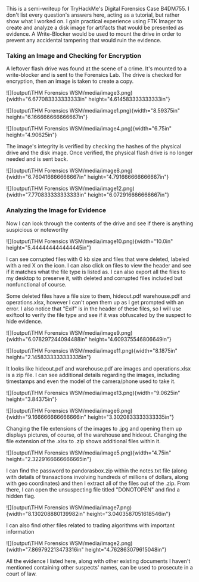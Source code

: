 This is a semi-writeup for TryHackMe\'s Digital Forensics Case B4DM755.
I don't list every question's answers here, acting as a tutorial, but
rather show what I worked on. I gain practical experience using FTK
Imager to create and analyze a disk image for artifacts that would be
presented as evidence. A Write-Blocker would be used to mount the drive
in order to prevent any accidental tampering that would ruin the
evidence.

### Taking an Image and Checking for Encryption

A leftover flash drive was found at the scene of a crime. It's mounted
to a write-blocker and is sent to the Forensics Lab. The drive is
checked for encryption, then an image is taken to create a copy.

![](output\THM Forensics WSM/media/image3.png){width="6.677083333333333in"
height="4.614583333333333in"}

![](output\THM Forensics WSM/media/image1.png){width="8.59375in"
height="6.166666666666667in"}

![](output\THM Forensics WSM/media/image4.png){width="6.75in"
height="4.90625in"}

The image's integrity is verified by checking the hashes of the physical
drive and the disk image. Once verified, the physical flash drive is no
longer needed and is sent back.

![](output\THM Forensics WSM/media/image8.png){width="6.760416666666667in"
height="4.791666666666667in"}

![](output\THM Forensics WSM/media/image12.png){width="7.770833333333333in"
height="6.072916666666667in"}

### Analyzing the Image for Evidence

Now I can look through the contents of the drive and see if there is
anything suspicious or noteworthy

![](output\THM Forensics WSM/media/image10.png){width="10.0in"
height="5.444444444444445in"}

I can see corrupted files with 0 kb size and files that were deleted,
labeled with a red X on the icon. I can also click on files to view the
header and see if it matches what the file type is listed as. I can also
export all the files to my desktop to preserve it, with deleted and
corrupted files included but nonfunctional of course.

Some deleted files have a file size to them, hideout.pdf warehouse.pdf
and operations.xlsx, however I can't open them up as I get prompted with
an error. I also notice that "Exif" is in the header of these files, so
I will use exiftool to verify the file type and see if it was obfuscated
by the suspect to hide evidence.

![](output\THM Forensics WSM/media/image9.png){width="6.078297244094488in"
height="4.609375546806649in"}

![](output\THM Forensics WSM/media/image11.png){width="8.1875in"
height="2.1458333333333335in"}

It looks like hideout.pdf and warehouse.pdf are images and
operations.xlsx is a zip file. I can see additional details regarding
the images, including timestamps and even the model of the camera/phone
used to take it.

![](output\THM Forensics WSM/media/image13.png){width="9.0625in"
height="3.84375in"}

![](output\THM Forensics WSM/media/image6.png){width="9.166666666666666in"
height="3.3020833333333335in"}

Changing the file extensions of the images to .jpg and opening them up
displays pictures, of course, of the warehouse and hideout. Changing the
file extension of the .xlsx to .zip shows additional files within it.

![](output\THM Forensics WSM/media/image5.png){width="4.75in"
height="2.3229166666666665in"}

I can find the password to pandorasbox.zip within the notes.txt file
(along with details of transactions involving hundreds of millions of
dollars, along with geo coordinates) and then I extract all of the files
out of the .zip. From there, I can open the unsuspecting file titled
"DONOTOPEN" and find a hidden flag.

![](output\THM Forensics WSM/media/image7.png){width="8.130208880139982in"
height="3.0403587051618546in"}

I can also find other files related to trading algorithms with important
information

![](output\THM Forensics WSM/media/image2.png){width="7.869792213473316in"
height="4.762863079615048in"}

All the evidence I listed here, along with other existing documents I
haven't mentioned containing other suspects' names, can be used to
prosecute in a court of law.
